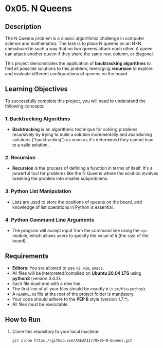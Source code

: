 # 0x05. N Queens

## Description

The N Queens problem is a classic algorithmic challenge in computer science and mathematics. The task is to place N queens on an N×N chessboard in such a way that no two queens attack each other. A queen can attack another queen if they share the same row, column, or diagonal.

This project demonstrates the application of **backtracking algorithms** to find all possible solutions to this problem, leveraging **recursion** to explore and evaluate different configurations of queens on the board.

## Learning Objectives

To successfully complete this project, you will need to understand the following concepts:

### 1. Backtracking Algorithms

- **Backtracking** is an algorithmic technique for solving problems recursively by trying to build a solution incrementally and abandoning solutions ("backtracking") as soon as it's determined they cannot lead to a valid solution.

### 2. Recursion

- **Recursion** is the process of defining a function in terms of itself. It's a powerful tool for problems like the N Queens where the solution involves breaking the problem into smaller subproblems.

### 3. Python List Manipulation

- Lists are used to store the positions of queens on the board, and knowledge of list operations in Python is essential.

### 4. Python Command Line Arguments

- The program will accept input from the command line using the `sys` module, which allows users to specify the value of `N` (the size of the board).

## Requirements

- **Editors**: You are allowed to use `vi`, `vim`, `emacs`.
- All files will be interpreted/compiled on **Ubuntu 20.04 LTS** using **python3** (version 3.4.3).
- Each file must end with a new line.
- The first line of all your files should be exactly `#!/usr/bin/python3`.
- A `README.md` file at the root of the project folder is mandatory.
- Your code should adhere to the **PEP 8** style (version 1.7.\*).
- All files must be executable.

## How to Run

1. Clone this repository to your local machine:
   ```bash
   git clone https://github.com/AALAA117/0x05-N-Queens.git
   ```
